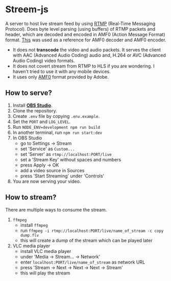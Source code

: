 # Streem-js
A server to host live stream feed by using [RTMP](https://wwwimages2.adobe.com/content/dam/acom/en/devnet/rtmp/pdf/rtmp_specification_1.0.pdf) (Real-Time Messaging Protocol). Does byte level parsing (using buffers) of RTMP packets and header, which are decoded and encoded in AMF0 (Action Message Format) format. [This](https://github.com/delian/node-amfutils) was used as a reference for AMF0 decoder and AMF0 encoder.
* It does not **transcode** the video and audio packets. It serves the client with AAC (Advanced Audio Coding) audio and, H.264 or AVC (Advanced Audio Coding) video formats.
* It does not covert stream from RTMP to HLS if you are wondering. I haven't tried to use it with any mobile devices.
* It uses only [AMF0](http://download.macromedia.com/pub/labs/amf/amf0_spec_121207.pdf) format provided by Adobe.

## How to serve? 
 1. Install [**OBS Studio**](https://obsproject.com/download).
 2. Clone the repository.
 3. Create `.env`  file by copying `.env.example`.
 4. Set the `PORT` and `LOG_LEVEL`.
 5. Run `NODE_ENV=development npm run build`
 6. In another terminal, run `npm run start:dev`
 7. In OBS Studio
    * go to Settings -> Stream
    * set 'Service' as `Custom...`
    * set 'Server' as `rtmp://localhost:PORT/live`
    * set a 'Stream Key' without spaces and numbers
    * press Apply -> OK
    * add a video source in Sources
    * press 'Start Streaming' under 'Controls'
8. You are now serving your video.

## How to stream?
There are multiple ways to consume the stream.
1. `ffmpeg`
    * install `ffmpeg`
    * run `ffmpeg -i rtmp://localhost:PORT/live/name_of_stream -c copy dump.flv` 
    * this will create a dump of the stream which can be played later
2. VLC media player
    * install VLC media player
    * under 'Media -> Stream... -> Network'
    * enter `localhost:PORT/live/name_of_stream` as network URL
    * press 'Stream -> Next -> Next -> Next -> Stream'
    * this will play the stream
